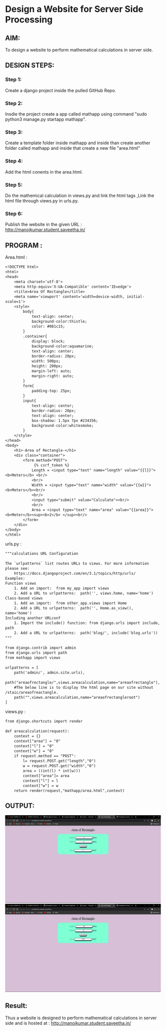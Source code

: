 # Design a Website for Server Side Processing

## AIM:
To design a website to perform mathematical calculations in server side.

## DESIGN STEPS:

### Step 1:
Create a django project inside the pulled GitHub Repo.



### Step 2:
Insdie the project create a app called mathapp using command "sudo python3 manage.py startapp mathapp".



### Step 3:
Create a template folder inside mathapp and inside than create another folder called mathapp and inside that create a new file "area.html"



### Step 4:
Add the html conents in the area.html.



### Step 5:
Do the mathemical calculation in views.py and link the html tags ,Link the html file through views.py in urls.py.




### Step 6:

Publish the website in the given URL : http://manojkumar.student.saveetha.in/

## PROGRAM :
Area.html :
```
<!DOCTYPE html>
<html>
<head>
    <meta charset='utf-8'>
    <meta http-equiv='X-UA-Compatible' content='IE=edge'>
    <title>Area Of Rectangle</title>
    <meta name='viewport' content='width=device-width, initial-scale=1'>
    <style>
        body{
            text-align: center;
            background-color:thistle;
            color: #081c15;
        }
        .container{
            display: block;
            background-color:aquamarine;
            text-align: center;
            border-radius: 20px;
            width: 500px;
            height: 200px;
            margin-left: auto;
            margin-right: auto;
        }
        form{
            padding-top: 25px;
        }
        input{
            text-align: center;
            border-radius: 20px;
            text-align: center;
            box-shadow: 1.5px 7px #234356;
            background-color:whitesmoke;
        }
    </style>
</head>
<body>
    <h1>-Area of Rectangle-</h1>
    <div class="container">
        <form method="POST">
             {% csrf_token %}
            Length = <input type="text" name="length" value="{{l}}"><b>Meters</b> <br/>
            <br/>
            Width = <input type="text" name="width" value="{{w}}"><b>Meters</b><br/>
            <br/>
            <input type="submit" value="Calculate"><br/>
            <br/>
            Area = <input type="text" name="area" value="{{area}}"> <b>Meter</b><sup><b>2</b> </sup><br/>
        </form>
    </div>
</body>
</html>
```
urls.py :
```
"""calculations URL Configuration

The `urlpatterns` list routes URLs to views. For more information please see:
    https://docs.djangoproject.com/en/3.1/topics/http/urls/
Examples:
Function views
    1. Add an import:  from my_app import views
    2. Add a URL to urlpatterns:  path('', views.home, name='home')
Class-based views
    1. Add an import:  from other_app.views import Home
    2. Add a URL to urlpatterns:  path('', Home.as_view(), name='home')
Including another URLconf
    1. Import the include() function: from django.urls import include, path
    2. Add a URL to urlpatterns:  path('blog/', include('blog.urls'))
"""

from django.contrib import admin
from django.urls import path
from mathapp import views

urlpatterns = [
    path('admin/', admin.site.urls),
    path("areaofrectangle/",views.areacalculation,name="areaofrectangle"),
    #The below line is to display the html page on our site without /staic/areaofreactangle.
    path("",views.areacalculation,name="areaofrectangleroot")
]

```
views.py :
```
from django.shortcuts import render

def areacalculation(request):
    context = {}
    context["area"] = "0"
    context["l"] = "0"
    context["w"] = "0"
    if request.method == "POST":
        l= request.POST.get("length","0")
        w = request.POST.get("width","0")
        area = ((int(l) * int(w)))
        context["area"]= area
        context["l"] = l
        context["w"] = w
    return render(request,"mathapp/area.html",context)

```
## OUTPUT:
![](./out.jpg)
![](./cal1.jpg)



## Result:
Thus a website is designed to perform mathematical calculations in server side and is hosted at : http://manojkumar.student.saveetha.in/

